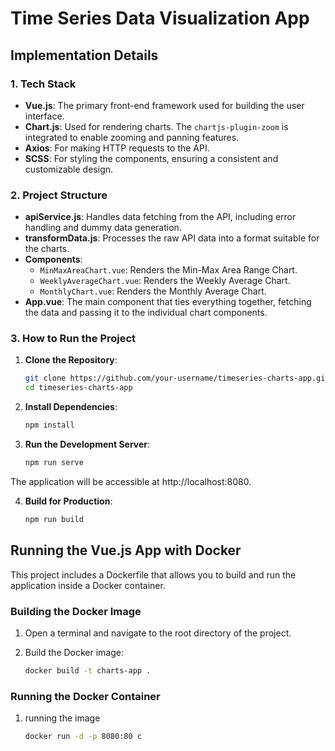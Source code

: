 # Time Series Data Visualization App

## Implementation Details

### 1. Tech Stack

- **Vue.js**: The primary front-end framework used for building the user interface.
- **Chart.js**: Used for rendering charts. The `chartjs-plugin-zoom` is integrated to enable zooming and panning features.
- **Axios**: For making HTTP requests to the API.
- **SCSS**: For styling the components, ensuring a consistent and customizable design.

### 2. Project Structure

- **apiService.js**: Handles data fetching from the API, including error handling and dummy data generation.
- **transformData.js**: Processes the raw API data into a format suitable for the charts.
- **Components**:
  - `MinMaxAreaChart.vue`: Renders the Min-Max Area Range Chart.
  - `WeeklyAverageChart.vue`: Renders the Weekly Average Chart.
  - `MonthlyChart.vue`: Renders the Monthly Average Chart.
- **App.vue**: The main component that ties everything together, fetching the data and passing it to the individual chart components.

### 3. How to Run the Project

1. **Clone the Repository**:

   ```bash
   git clone https://github.com/your-username/timeseries-charts-app.git
   cd timeseries-charts-app
   ```

2. **Install Dependencies**:

   ```bash
   npm install
   ```

3. **Run the Development Server**:
   ```bash
   npm run serve
   ```

The application will be accessible at http://localhost:8080.

4. **Build for Production**:
   ```bash
   npm run build
   ```

## Running the Vue.js App with Docker

This project includes a Dockerfile that allows you to build and run the application inside a Docker container.

### Building the Docker Image

1. Open a terminal and navigate to the root directory of the project.
2. Build the Docker image:

   ```bash
   docker build -t charts-app .
   ```

### Running the Docker Container

1. running the image

   ```bash
   docker run -d -p 8080:80 c
   ```
